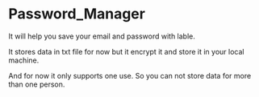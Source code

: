 # Password_Manager
It will help you save your email and password with lable.

It stores data in txt file for now but it encrypt it and store it in your local machine.

And for now it only supports one use. So you can not store data for more than one person.

